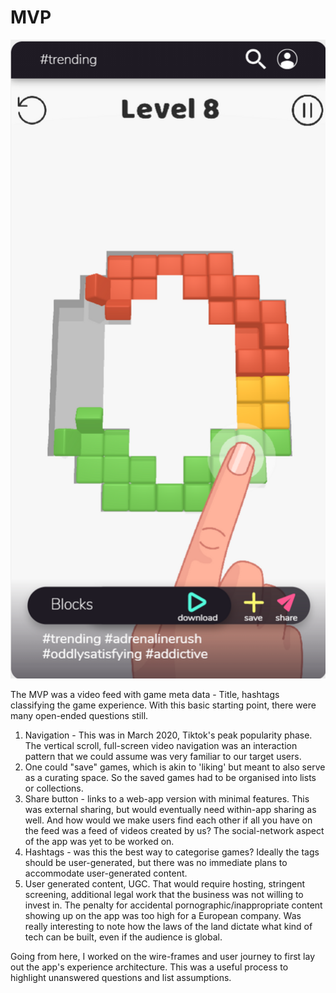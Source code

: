 # MVP

![](<../../../.gitbook/assets/image (19).png>)

The MVP was a video feed with game meta data - Title, hashtags classifying the game experience. With this basic starting point, there were many open-ended questions still.

1. Navigation - This was in March 2020, Tiktok's peak popularity phase. The vertical scroll, full-screen video navigation was an interaction pattern that we could assume was very familiar to our target users.
2. One could "save" games, which is akin to 'liking' but meant to also serve as a curating space. So the saved games had to be organised into lists or collections.
3. Share button - links to a web-app version with minimal features. This was external sharing, but would eventually need within-app sharing as well. And how would we make users find each other if all you have on the feed was a feed of videos created by us? The social-network aspect of the app was yet to be worked on.
4. Hashtags - was this the best way to categorise games? Ideally the tags should be user-generated, but there was no immediate plans to accommodate user-generated content.
5. User generated content, UGC. That would require hosting, stringent screening, additional legal work that the business was not willing to invest in. The penalty for accidental pornographic/inappropriate content showing up on the app was too high for a European company. Was really interesting to note how the laws of the land dictate what kind of tech can be built, even if the audience is global.

Going from here, I worked on the wire-frames and user journey to first lay out the app's experience architecture. This was a useful process to highlight unanswered questions and list assumptions.
